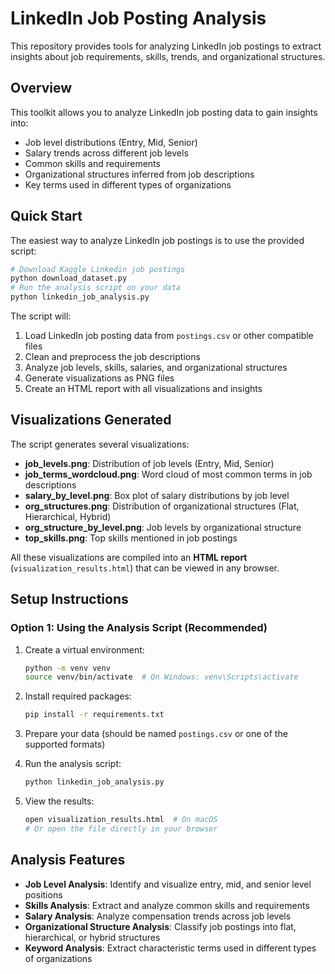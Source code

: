 # LinkedIn Job Posting Analysis

This repository provides tools for analyzing LinkedIn job postings to extract insights about job requirements, skills, trends, and organizational structures.

## Overview

This toolkit allows you to analyze LinkedIn job posting data to gain insights into:
- Job level distributions (Entry, Mid, Senior)
- Salary trends across different job levels
- Common skills and requirements
- Organizational structures inferred from job descriptions
- Key terms used in different types of organizations

## Quick Start

The easiest way to analyze LinkedIn job postings is to use the provided script:

```bash
# Download Kaggle Linkedin job postings
python download_dataset.py
# Run the analysis script on your data
python linkedin_job_analysis.py
```

The script will:
1. Load LinkedIn job posting data from `postings.csv` or other compatible files
2. Clean and preprocess the job descriptions
3. Analyze job levels, skills, salaries, and organizational structures
4. Generate visualizations as PNG files
5. Create an HTML report with all visualizations and insights

## Visualizations Generated

The script generates several visualizations:

- **job_levels.png**: Distribution of job levels (Entry, Mid, Senior)
- **job_terms_wordcloud.png**: Word cloud of most common terms in job descriptions
- **salary_by_level.png**: Box plot of salary distributions by job level
- **org_structures.png**: Distribution of organizational structures (Flat, Hierarchical, Hybrid)
- **org_structure_by_level.png**: Job levels by organizational structure
- **top_skills.png**: Top skills mentioned in job postings

All these visualizations are compiled into an **HTML report** (`visualization_results.html`) that can be viewed in any browser.

## Setup Instructions

### Option 1: Using the Analysis Script (Recommended)

1. Create a virtual environment:
   ```bash
   python -m venv venv
   source venv/bin/activate  # On Windows: venv\Scripts\activate
   ```

2. Install required packages:
   ```bash
   pip install -r requirements.txt
   ```

3. Prepare your data (should be named `postings.csv` or one of the supported formats)

4. Run the analysis script:
   ```bash
   python linkedin_job_analysis.py
   ```

5. View the results:
   ```bash
   open visualization_results.html  # On macOS
   # Or open the file directly in your browser
   ```

## Analysis Features

- **Job Level Analysis**: Identify and visualize entry, mid, and senior level positions
- **Skills Analysis**: Extract and analyze common skills and requirements
- **Salary Analysis**: Analyze compensation trends across job levels
- **Organizational Structure Analysis**: Classify job postings into flat, hierarchical, or hybrid structures
- **Keyword Analysis**: Extract characteristic terms used in different types of organizations

